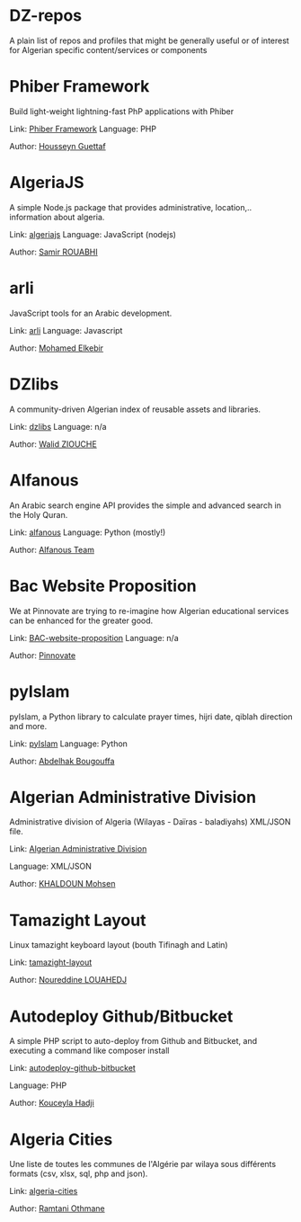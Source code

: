 # DZ-repos
A plain list of repos and profiles that might be generally useful or of interest for Algerian specific content/services or components

Phiber Framework
===
Build light-weight lightning-fast PhP applications with Phiber

Link: [Phiber Framework](https://github.com/ghousseyn/phiber)
Language: PHP

Author: [Housseyn Guettaf](https://github.com/ghousseyn)

AlgeriaJS
===

A simple Node.js package that provides administrative, location,.. information about algeria.

Link: [algeriajs](https://github.com/rouabhi/algeriajs)
Language: JavaScript (nodejs)

Author: [Samir ROUABHI](https://github.com/rouabhi)

arli
===

JavaScript tools for an Arabic development.

Link: [arli](https://github.com/elkebirmed/arli)
Language: Javascript

Author: [Mohamed Elkebir](https://github.com/elkebirmed)

DZlibs
===

A community-driven Algerian index of reusable assets and libraries.

Link: [dzlibs](https://github.com/01walid/dzlibs)
Language: n/a

Author: [Walid ZIOUCHE](https://github.com/01walid)

Alfanous
===

An Arabic search engine API provides the simple and advanced search in the Holy Quran.

Link: [alfanous](https://github.com/Alfanous-team/alfanous)
Language: Python (mostly!)

Author: [Alfanous Team](https://github.com/Alfanous-team)

Bac Website Proposition
===

We at Pinnovate are trying to re-imagine how Algerian educational services can be enhanced for the greater good.

Link: [BAC-website-proposition](https://github.com/Pinnovate/BAC-website-proposition)
Language: n/a

Author: [Pinnovate](https://github.com/Pinnovate)

pyIslam
===

pyIslam, a Python library to calculate prayer times, hijri date, qiblah direction and more.

Link: [pyIslam](https://github.com/abougouffa/pyIslam)
Language: Python

Author: [Abdelhak Bougouffa](https://github.com/abougouffa)

Algerian Administrative Division
===

Administrative division of Algeria (Wilayas - Daïras - baladiyahs) XML/JSON file.  

Link: [Algerian Administrative Division](https://github.com/mohsenuss91/AlgerianAdministrativeDivision)    

Language: XML/JSON

Author: [KHALDOUN Mohsen](https://github.com/mohsenuss91)


Tamazight Layout
===

Linux tamazight keyboard layout (bouth Tifinagh and Latin)

Link: [tamazight-layout](https://github.com/menoureddine/tamazight-layout)

Author: [Noureddine LOUAHEDJ](https://github.com/menoureddine)


Autodeploy Github/Bitbucket
===

A simple PHP script to auto-deploy from Github and Bitbucket, and executing a command like composer install

Link: [autodeploy-github-bitbucket](https://github.com/kossa/autodeploy-github-bitbucket)

Language: PHP

Author: [Kouceyla Hadji](https://github.com/kossa)


Algeria Cities
===

Une liste de toutes les communes de l'Algérie par wilaya sous différents formats (csv, xlsx, sql, php and json).

Link: [algeria-cities](https://github.com/othmanus/algeria-cities)

Author: [Ramtani Othmane](https://github.com/othmanus)
